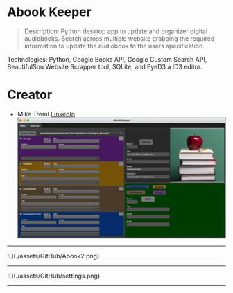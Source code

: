 # Abook Keeper
> Description: Python desktop app to update and organizer digital audiobooks. Search across multiple website grabbing the required
> information to update the audiobook to the users specification. 
> 
Technologies: Python, Google Books API, Google Custom Search API, BeautifulSou Website Scrapper tool, SQLite, and EyeD3 a ID3 editor. 


# <a name="creator"></a>Creator
* Mike Treml  <a href="https://linkedin.com/in/miketreml" rel="nofollow" alt="LinkedIn" >LinkedIn</a>
![](./assets/GitHub/Abook1.jpg)
<hr>
![](./assets/GitHub/Abook2.png)
<hr>
![](./assets/GitHub/settings.png)





<hr>


